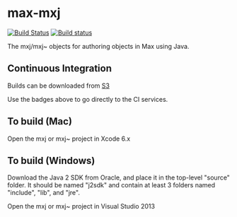 # max-mxj
[![Build Status](https://travis-ci.com/Cycling74/max-mxj.svg?token=GAmnsUEo9aYasSF5pz8q&branch=master)](https://travis-ci.com/Cycling74/max-mxj)
[![Build status](https://ci.appveyor.com/api/projects/status/gp3t8xshfsjbmdcy?svg=true)](https://ci.appveyor.com/project/c74/max-mxj)

The mxj/mxj~ objects for authoring objects in Max using Java.


## Continuous Integration

Builds can be downloaded from [S3](https://s3-us-west-2.amazonaws.com/cycling74-ci/index.html?prefix=max-mxj/)

Use the badges above to go directly to the CI services.


## To build (Mac)
Open the mxj or mxj~ project in Xcode 6.x

## To build (Windows)
Download the Java 2 SDK from Oracle, and place it in the top-level "source" folder. It should be named "j2sdk" and contain at least 3 folders named "include", "lib", and "jre".

Open the mxj or mxj~ project in Visual Studio 2013
